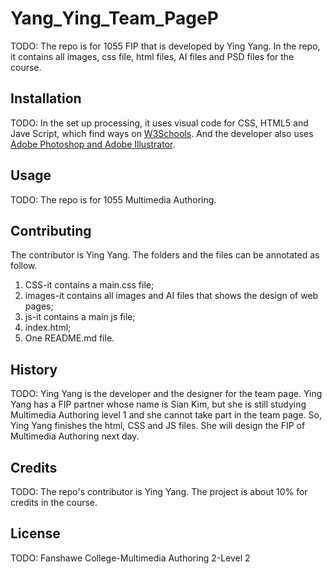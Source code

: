 # Yang_Ying_Team_PageP

TODO: The repo is for 1055 FIP that is developed by Ying Yang. In the repo, it contains all images, css file, html files, AI files and PSD files for the course.

## Installation
TODO: In the set up processing, it uses visual code for CSS, HTML5 and Jave Script, which find ways on [W3Schools](https://www.w3schools.com/). 
And the developer also uses [Adobe Photoshop and Adobe Illustrator](https://www.adobe.com/ca_fr/).

## Usage
TODO: The repo is for 1055 Multimedia Authoring.

## Contributing
The contributor is Ying Yang. The folders and the files can be annotated as follow.
1. CSS-it contains a main.css file;
4. images-it contains all images and AI files that shows the design of web pages;
5. js-it contains a main js file;
6. index.html;
7. One README.md file.

## History
TODO: Ying Yang is the developer and the designer for the team page. Ying Yang has a FIP partner whose name is Sian Kim, but she is still studying Multimedia Authoring level 1 and she cannot take part in the team page. So, Ying Yang finishes the html, CSS and JS files. She will design the FIP of Multimedia Authoring next day.

## Credits
TODO:  The repo's contributor is Ying Yang. The project is about 10% for credits in the course.

## License
TODO: Fanshawe College-Multimedia Authoring 2-Level 2 
